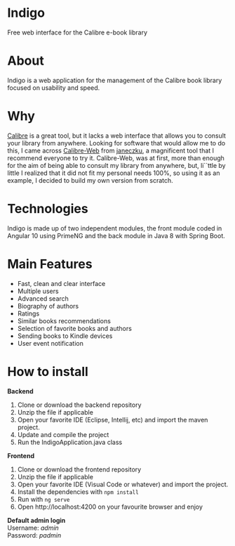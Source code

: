 # Indigo
Free web interface for the Calibre e-book library

# About
Indigo is a web application for the management of the Calibre book library focused on usability and speed.

# Why
[Calibre](https://calibre-ebook.com) is a great tool, but it lacks a web interface that allows you to consult your library from anywhere. Looking for software that would allow me to do this, I came across [Calibre-Web](https://github.com/janeczku/calibre-web/) from [janeczku](https://github.com/janeczku/), a magnificent tool that I recommend everyone to try it. Calibre-Web, was at first, more than enough for the aim of being able to consult my library from anywhere, but, li``ttle by little I realized that it did not fit my personal needs 100%, so using it as an example, I decided to build my own version from scratch.

# Technologies
Indigo is made up of two independent modules, the front module coded in Angular 10 using PrimeNG and the back module in Java 8 with Spring Boot.

# Main Features
- Fast, clean and clear interface
- Multiple users
- Advanced search
- Biography of authors
- Ratings
- Similar books recommendations
- Selection of favorite books and authors
- Sending books to Kindle devices
- User event notification

# How to install
**Backend**
1. Clone or download the backend repository
2. Unzip the file if applicable
3. Open your favorite IDE (Eclipse, Intellij, etc) and import the maven project.
4. Update and compile the project
5. Run the IndigoApplication.java class

**Frontend**
1. Clone or download the frontend repository
2. Unzip the file if applicable
3. Open your favorite IDE (Visual Code or whatever) and import the project.
4. Install the dependencies with `npm install`
5. Run with `ng serve`
6. Open http://localhost:4200 on your favourite browser and enjoy

**Default admin login**\
Username: *admin*\
Password: *padmin*
